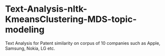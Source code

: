 # Text-Analysis-nltk-KmeansClustering-MDS-topic-modeling
Text Analysis for Patent similarity on corpus of 10 companies such as Apple, Samsung, Nokia, LG etc.
